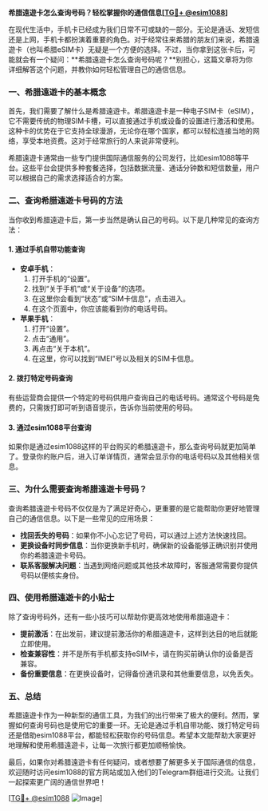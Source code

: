 **希腊遠遊卡怎么查询号码？轻松掌握你的通信信息[[TG💪+ @esim1088](https://t.me/s/esim1088)]**

在现代生活中，手机卡已经成为我们日常不可或缺的一部分。无论是通话、发短信还是上网，手机卡都扮演着重要的角色。对于经常往来希腊的朋友们来说，希腊遠遊卡（也叫希腊eSIM卡）无疑是一个方便的选择。不过，当你拿到这张卡后，可能就会有一个疑问：**希腊遠遊卡怎么查询号码呢？**别担心，这篇文章将为你详细解答这个问题，并教你如何轻松管理自己的通信信息。

### 一、希腊遠遊卡的基本概念

首先，我们需要了解什么是希腊遠遊卡。希腊遠遊卡是一种电子SIM卡（eSIM），它不需要传统的物理SIM卡槽，可以直接通过手机或设备的设置进行激活和使用。这种卡的优势在于它支持全球漫游，无论你在哪个国家，都可以轻松连接当地的网络，享受本地资费。这对于经常旅行的人来说非常便利。

希腊遠遊卡通常由一些专门提供国际通信服务的公司发行，比如esim1088等平台。这些平台会提供多种套餐选择，包括数据流量、通话分钟数和短信数量，用户可以根据自己的需求选择适合的方案。

### 二、查询希腊遠遊卡号码的方法

当你收到希腊遠遊卡后，第一步当然是确认自己的号码。以下是几种常见的查询方法：

#### 1. **通过手机自带功能查询**
   - **安卓手机**：
     1. 打开手机的“设置”。
     2. 找到“关于手机”或“关于设备”的选项。
     3. 在这里你会看到“状态”或“SIM卡信息”，点击进入。
     4. 在这个页面中，你应该能看到你的电话号码。
   - **苹果手机**：
     1. 打开“设置”。
     2. 点击“通用”。
     3. 再点击“关于本机”。
     4. 在这里，你可以找到“IMEI”号以及相关的SIM卡信息。

#### 2. **拨打特定号码查询**
   有些运营商会提供一个特定的号码供用户查询自己的电话号码。通常这个号码是免费的，只需拨打即可听到语音提示，告诉你当前使用的号码。

#### 3. **通过esim1088平台查询**
   如果你是通过esim1088这样的平台购买的希腊遠遊卡，那么查询号码就更加简单了。登录你的账户后，进入订单详情页，通常会显示你的电话号码以及其他相关信息。

### 三、为什么需要查询希腊遠遊卡号码？

查询希腊遠遊卡号码不仅仅是为了满足好奇心，更重要的是它能帮助你更好地管理自己的通信信息。以下是一些常见的应用场景：

- **找回丢失的号码**：如果你不小心忘记了号码，可以通过上述方法快速找回。
- **更换设备时同步信息**：当你更换新手机时，确保新的设备能够正确识别并使用你的希腊遠遊卡号码。
- **联系客服解决问题**：当遇到网络问题或其他技术故障时，客服通常需要你提供号码以便核实身份。

### 四、使用希腊遠遊卡的小贴士

除了查询号码外，还有一些小技巧可以帮助你更高效地使用希腊遠遊卡：

- **提前激活**：在出发前，建议提前激活你的希腊遠遊卡，这样到达目的地后就能立即使用。
- **检查兼容性**：并不是所有手机都支持eSIM卡，请在购买前确认你的设备是否兼容。
- **备份重要信息**：在更换设备时，记得备份通讯录和其他重要信息，以免丢失。

### 五、总结

希腊遠遊卡作为一种新型的通信工具，为我们的出行带来了极大的便利。然而，掌握如何查询号码也是使用它的重要一环。无论是通过手机自带功能、拨打特定号码还是借助esim1088平台，都能轻松获取你的号码信息。希望本文能帮助大家更好地理解和使用希腊遠遊卡，让每一次旅行都更加顺畅愉快。

最后，如果你对希腊遠遊卡有任何疑问，或者想要了解更多关于国际通信的信息，欢迎随时访问esim1088的官方网站或加入他们的Telegram群组进行交流。让我们一起探索更广阔的通信世界吧！

[[TG💪+ @esim1088](https://t.me/s/esim1088) ![Image](https://i.postimg.cc/4NQfJmqS/Snipaste-2025-05-13-00-14-12.png)]